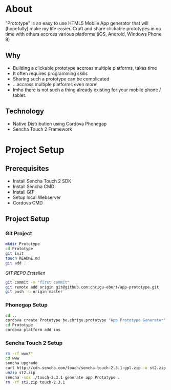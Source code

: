 # About
"Prototype" is an easy to use HTML5 Mobile App generator that will (hopefully) make my life easier. Craft and share clickable prototypes in no time with others accross various platforms (iOS, Android, Windows Phone 8)

## Why
* Building a clickable prototype accross multiple platforms, takes time
* It often requires programming skills
* Sharing such a prototype can be complicated
* ...accross multiple platforms even more!
* Imho there is not such a thing already existing for your mobile phone / tablet.

## Technology
* Native Distribution using Cordova Phonegap
* Sencha Touch 2 Framework

# Project Setup

## Prerequisites

* Install Sencha Touch 2 SDK
* Install Sencha CMD
* Install GIT
* Setup local Webserver
* Cordova CMD

## Project Setup

### Git Project
```bash
mkdir Prototype
cd Prototype
git init
touch README.md
git add .
```

_GIT REPO Erstellen_

```bash
git commit -m "first commit"
git remote add origin git@github.com:chrigu-ebert/app-prototype.git
git push -u origin master
```

### Phonegap Setup
```bash
cd ..
cordova create Prototype be.chrigu.prototype "App Prototype Generator"
cd Prototype
cordova platform add ios
```

### Sencha Touch 2 Setup
```bash
rm -rf www/*
cd www
sencha upgrade
curl http://cdn.sencha.com/touch/sencha-touch-2.3.1-gpl.zip -o st2.zip
unzip st2.zip
sencha -sdk ./touch-2.3.1 generate app Prototype .
rm -rf st2.zip touch-2.3.1
```
